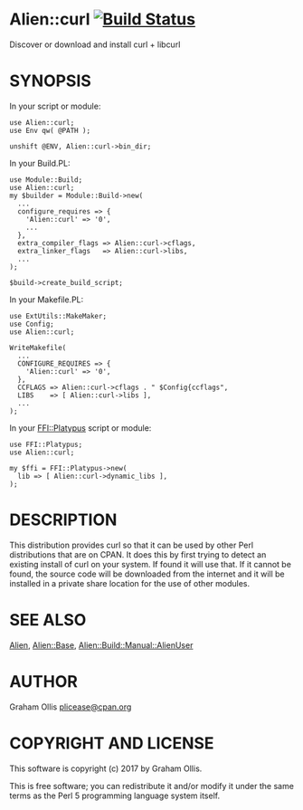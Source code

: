 # Alien::curl [![Build Status](https://secure.travis-ci.org/plicease/Alien-curl.png)](http://travis-ci.org/plicease/Alien-curl)

Discover or download and install curl + libcurl

# SYNOPSIS

In your script or module:

    use Alien::curl;
    use Env qw( @PATH );
    
    unshift @ENV, Alien::curl->bin_dir;

In your Build.PL:

    use Module::Build;
    use Alien::curl;
    my $builder = Module::Build->new(
      ...
      configure_requires => {
        'Alien::curl' => '0',
        ...
      },
      extra_compiler_flags => Alien::curl->cflags,
      extra_linker_flags   => Alien::curl->libs,
      ...
    );
    
    $build->create_build_script;

In your Makefile.PL:

    use ExtUtils::MakeMaker;
    use Config;
    use Alien::curl;
    
    WriteMakefile(
      ...
      CONFIGURE_REQUIRES => {
        'Alien::curl' => '0',
      },
      CCFLAGS => Alien::curl->cflags . " $Config{ccflags",
      LIBS    => [ Alien::curl->libs ],
      ...
    );

In your [FFI::Platypus](https://metacpan.org/pod/FFI::Platypus) script or module:

    use FFI::Platypus;
    use Alien::curl;
    
    my $ffi = FFI::Platypus->new(
      lib => [ Alien::curl->dynamic_libs ],
    );

# DESCRIPTION

This distribution provides curl so that it can be used by other 
Perl distributions that are on CPAN.  It does this by first trying to 
detect an existing install of curl on your system.  If found it 
will use that.  If it cannot be found, the source code will be downloaded
from the internet and it will be installed in a private share location
for the use of other modules.

# SEE ALSO

[Alien](https://metacpan.org/pod/Alien), [Alien::Base](https://metacpan.org/pod/Alien::Base), [Alien::Build::Manual::AlienUser](https://metacpan.org/pod/Alien::Build::Manual::AlienUser)

# AUTHOR

Graham Ollis <plicease@cpan.org>

# COPYRIGHT AND LICENSE

This software is copyright (c) 2017 by Graham Ollis.

This is free software; you can redistribute it and/or modify it under
the same terms as the Perl 5 programming language system itself.
